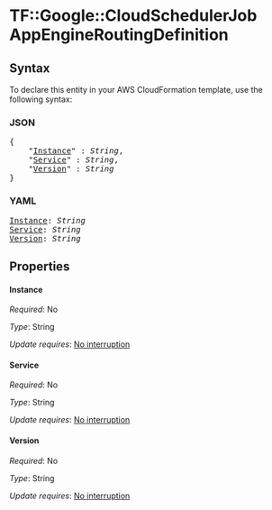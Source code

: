 # TF::Google::CloudSchedulerJob AppEngineRoutingDefinition

## Syntax

To declare this entity in your AWS CloudFormation template, use the following syntax:

### JSON

<pre>
{
    "<a href="#instance" title="Instance">Instance</a>" : <i>String</i>,
    "<a href="#service" title="Service">Service</a>" : <i>String</i>,
    "<a href="#version" title="Version">Version</a>" : <i>String</i>
}
</pre>

### YAML

<pre>
<a href="#instance" title="Instance">Instance</a>: <i>String</i>
<a href="#service" title="Service">Service</a>: <i>String</i>
<a href="#version" title="Version">Version</a>: <i>String</i>
</pre>

## Properties

#### Instance

_Required_: No

_Type_: String

_Update requires_: [No interruption](https://docs.aws.amazon.com/AWSCloudFormation/latest/UserGuide/using-cfn-updating-stacks-update-behaviors.html#update-no-interrupt)

#### Service

_Required_: No

_Type_: String

_Update requires_: [No interruption](https://docs.aws.amazon.com/AWSCloudFormation/latest/UserGuide/using-cfn-updating-stacks-update-behaviors.html#update-no-interrupt)

#### Version

_Required_: No

_Type_: String

_Update requires_: [No interruption](https://docs.aws.amazon.com/AWSCloudFormation/latest/UserGuide/using-cfn-updating-stacks-update-behaviors.html#update-no-interrupt)


